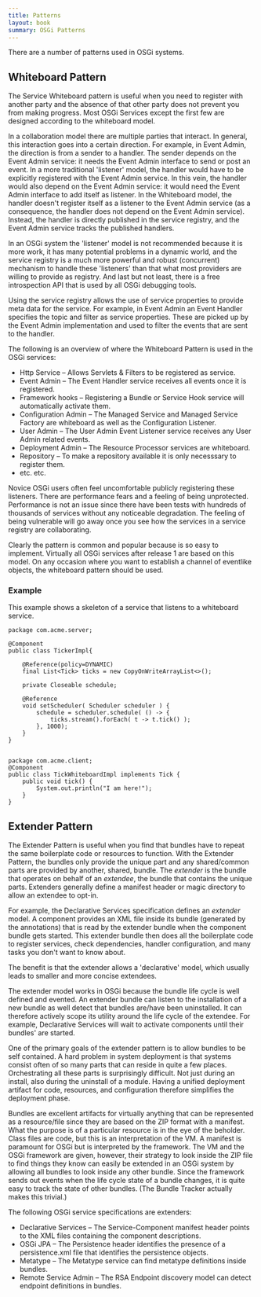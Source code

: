 ```yaml
---
title: Patterns
layout: book
summary: OSGi Patterns
---
```


There are a number of patterns used in OSGi systems.

## Whiteboard Pattern

The Service Whiteboard pattern is useful when you need to register with another party and the absence of that other party does not prevent you from making progress. Most OSGi Services except the first few are designed according to the whiteboard model.

In a collaboration model there are multiple parties that interact. In general, this interaction goes into a certain direction. For example, in Event Admin, the direction is from a sender to a handler. The sender depends on the Event Admin service: it needs the Event Admin interface to send or post an event. In a more traditional 'listener' model, the handler would have to be explicitly registered with the Event Admin service. In this vein, the handler would also depend on the Event Admin service: it would need the Event Admin interface to add itself as listener. In the Whiteboard  model, the handler doesn't register itself as a listener to the Event Admin service (as a consequence, the handler does not depend on the Event Admin service). Instead, the handler is directly published in the service registry, and the Event Admin service tracks the published handlers.

In an OSGi system the 'listener' model is not recommended because it is more work, it has many potential problems in a dynamic world, and the service registry is a much more powerful and robust (concurrent) mechanism to handle these 'listeners' than that what most providers are willing to provide as registry. And last but not least, there is a free introspection API that is used by all OSGi debugging tools.

Using the service registry allows the use of service properties to provide meta data for the service. For example, in Event Admin an Event Handler specifies the topic and filter as service properties. These are picked up by the Event Admin implementation and used to filter the events that are sent to the handler.

The following is an overview of where the Whiteboard Pattern is used in the OSGi services:

* Http Service – Allows Servlets & Filters to be registered as service.
* Event Admin – The Event Handler service receives all events once it is registered.
* Framework hooks – Registering a Bundle or Service Hook service will automatically activate them.
* Configuration Admin – The Managed Service and Managed Service Factory are whiteboard as well as the Configuration Listener.
* User Admin – The User Admin Event Listener service receives any User Admin related events.
* Deployment Admin – The Resource Processor services are whiteboard.
* Repository – To make a repository available it is only necesssary to register them.
* etc. etc.
 
Novice OSGi users often feel uncomfortable publicly registering these listeners. There are performance fears and a feeling of being unprotected. Performance is not an issue since there have been tests with hundreds of thousands of services without any noticeable degradation. The feeling of being vulnerable will go away once you see how the services in a service registry are collaborating.

Clearly the pattern is common and popular because is so easy to implement. Virtually all OSGi services after release 1 are based on this model. On any occasion where you want to establish a channel of eventlike objects, the whiteboard pattern should be used. 

### Example

This example shows a skeleton of a service that listens to a whiteboard service.

	package com.acme.server;
	
	@Component
	public class TickerImpl{
	
		@Reference(policy=DYNAMIC)
		final List<Tick> ticks = new CopyOnWriteArrayList<>();
		
		private Closeable schedule;
		
		@Reference
		void setScheduler( Scheduler scheduler ) {
			schedule = scheduler.schedule( () -> {
				ticks.stream().forEach( t -> t.tick() );
			}, 1000);
		}
	}


	package com.acme.client;
	@Component
	public class TickWhiteboardImpl implements Tick {
		public void tick() {
			System.out.println("I am here!");
		}
	} 
	
## Extender Pattern

The Extender Pattern is useful when you find that bundles have to repeat the same boilerplate code or resources to function. With the Extender Pattern, the bundles only provide the unique part and any shared/common parts are provided by another, shared, bundle. The _extender_ is the bundle that operates on behalf of an _extendee_, the bundle that contains the unique parts. Extenders generally define a manifest header or magic directory to allow an extendee to opt-in.  

For example, the Declarative Services specification defines an _extender_ model. A component provides an XML file inside its bundle (generated by the annotations) that is read by the extender bundle when the component bundle gets started. This extender bundle then does all the boilerplate code to register services, check dependencies, handler configuration, and many tasks you don't want to know about.

The benefit is that the extender allows a 'declarative' model, which usually leads to smaller and more concise extendees.

The extender model works in OSGi because the bundle life cycle is well defined and evented. An extender bundle can listen to the installation of a new bundle as well detect that bundles are/have been uninstalled. It can therefore actively scope its utility around the life cycle of the extendee. For example, Declarative Services will wait to activate components until their bundles' are started. 
 
One of the primary goals of the extender pattern is to allow bundles to be self contained. A hard problem in system deployment is that systems consist often of so many parts that can reside in quite a few places. Orchestrating all these parts is surprisingly difficult. Not just during an install, also during the uninstall of a module. Having a unified deployment artifact for code, resources, and configuration therefore simplifies the deployment phase.

Bundles are excellent artifacts for virtually anything that can be represented as a resource/file since they are based on the ZIP format with a manifest. What the purpose is of a particular resource is in the eye of the beholder. Class files are code, but this is an interpretation of the VM. A manifest is paramount for OSGi but is interpreted by the framework. The VM and the OSGi framework are given, however, their strategy to look inside the ZIP file to find things they know can easily be extended in an OSGi system by allowing all bundles to look inside any other bundle. Since the framework sends out events when the life cycle state of a bundle changes, it is quite easy to track the state of other bundles. (The Bundle Tracker actually makes this trivial.)

The following OSGi service specifications are extenders:

* Declarative Services – The Service-Component manifest header points to the XML files containing the component descriptions.
* OSGi JPA – The Persistence header identifies the presence of a persistence.xml file that identifies the persistence objects.
* Metatype – The Metatype service can find metatype definitions inside bundles.
* Remote Service Admin – The RSA Endpoint discovery model can detect endpoint definitions in bundles.

